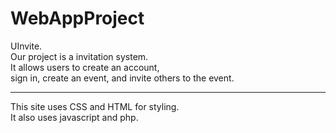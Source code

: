# WebAppProject
UInvite.  
Our project is a invitation system.  
It allows users to create an account,  
sign in, create an event,  and invite others to the event.  

-----------------------------------------------------------

This site uses CSS and HTML for styling.  
It also uses javascript and php. 

